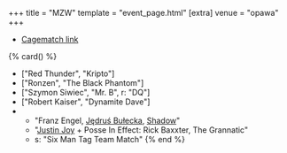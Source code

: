 +++
title = "MZW"
template = "event_page.html"
[extra]
venue = "opawa"
+++

* [Cagematch link](https://www.cagematch.net/?id=1&nr=153089)

{% card() %}
- ["Red Thunder", "Kripto"]
- ["Ronzen", "The Black Phantom"]
- ["Szymon Siwiec", "Mr. B", r: "DQ"]
- ["Robert Kaiser", "Dynamite Dave"]
- - "Franz Engel, [Jędruś Bułecka](@/w/jedrus-bulecka.md), [Shadow](@/w/shadow.md)"
  - "[Justin Joy](@/w/justin-joy.md) + Posse In Effect: Rick Baxxter, The Grannatic"
  - s: "Six Man Tag Team Match"
{% end %}
